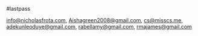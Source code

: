 #lastpass

info@nicholasfrota.com, Aishagreen2008@gmail.com, cs@misscs.me, adekunleoduye@gmail.com, rabellamy@gmail.com, rmajames@gmail.com